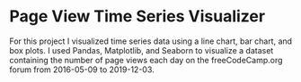 # Page View Time Series Visualizer

For this project I visualized time series data using a line chart, bar chart, and box plots. I used Pandas, Matplotlib, and Seaborn to visualize a dataset containing the number of page views each day on the freeCodeCamp.org forum from 2016-05-09 to 2019-12-03.
